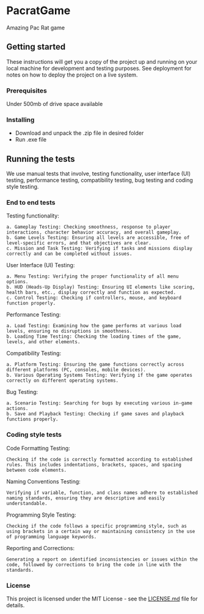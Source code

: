 # PacratGame
Amazing Pac Rat game
## Getting started
These instructions will get you a copy of the project up and running on your local machine for development and testing purposes. See deployment for notes on how to deploy the project on a live system.
### Prerequisites
Under 500mb of drive space available
### Installing
* Download and unpack the .zip file in desired folder
* Run .exe file
## Running the tests
We use manual tests that involve, testing functionality, user interface (UI) testing, performance testing, compatibility testing, bug testing and coding style testing.
### End to end tests
Testing functionality:
```
a. Gameplay Testing: Checking smoothness, response to player interactions, character behavior accuracy, and overall gameplay.
b. Game Levels Testing: Ensuring all levels are accessible, free of level-specific errors, and that objectives are clear.
c. Mission and Task Testing: Verifying if tasks and missions display correctly and can be completed without issues.
```
User Interface (UI) Testing:
```
a. Menu Testing: Verifying the proper functionality of all menu options.
b. HUD (Heads-Up Display) Testing: Ensuring UI elements like scoring, health bars, etc., display correctly and function as expected.
c. Control Testing: Checking if controllers, mouse, and keyboard function properly.
```
Performance Testing:
```
a. Load Testing: Examining how the game performs at various load levels, ensuring no disruptions in smoothness.
b. Loading Time Testing: Checking the loading times of the game, levels, and other elements.
```
Compatibility Testing:
```
a. Platform Testing: Ensuring the game functions correctly across different platforms (PC, consoles, mobile devices).
b. Various Operating Systems Testing: Verifying if the game operates correctly on different operating systems.
```
Bug Testing:
```
a. Scenario Testing: Searching for bugs by executing various in-game actions.
b. Save and Playback Testing: Checking if game saves and playback functions properly.
```
### Coding style tests
Code Formatting Testing:
```
Checking if the code is correctly formatted according to established rules. This includes indentations, brackets, spaces, and spacing between code elements.
```
Naming Conventions Testing:
```
Verifying if variable, function, and class names adhere to established naming standards, ensuring they are descriptive and easily understandable.
```
Programming Style Testing:
```
Checking if the code follows a specific programming style, such as using brackets in a certain way or maintaining consistency in the use of programming language keywords.
```
Reporting and Corrections:
```
Generating a report on identified inconsistencies or issues within the code, followed by corrections to bring the code in line with the standards.
```
### License

This project is licensed under the MIT License - see the [LICENSE.md](LICENSE.md) file for details.
